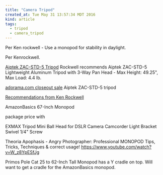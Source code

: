 ```yaml
---
title: "Camera Tripod"
created_at: Tue May 31 13:57:34 MDT 2016
kind: article
tags:
  - tripod
  - camera_tripod
---
```


Per Ken rockwell - Use a monopod for stability in daylight.

Per Kenrockwell.


<a href="http://www.kenrockwell.com/tech/aiptek/zac-std-5.htm" target="_blank">Aiptek ZAC-STD-5 Tripod</a>
Rockwell recommends Aiptek ZAC-STD-5 Lightweight Aluminum Tripod with 3-Way Pan Head - Max Height: 49.25", Max Load: 4.4 lb. 

<a href="http://www.adorama.com/TPAIP50.html?emailprice=t&hotlink=t&svfor=5m&utm_medium=Affiliate&utm_source=rflaid21866" target="_blank">adorama.com closeout sale</a>
Aiptek ZAC-STD-5 tripod

<a href="http://www.kenrockwell.com/tech/recommended-cameras.htm#tripod" target="_blank">Recommendations from Ken Rockwell</a>


AmazonBasics 67-Inch Monopod


package price with

EXMAX Tripod Mini Ball Head for DSLR Camera Camcorder Light Bracket Swivel 1/4" Screw 

Theoria Apophasis - Angry Photographer: Professional MONOPOD Tips, Tricks, Techniques & correct usage!
https://www.youtube.com/watch?v=W_z8YpESfJg

Primos Pole Cat 25 to 62-Inch Tall Monopod 
has a Y cradle on top.
Will want to get a cradle for the AmazonBasics monopod.

<!--
html boilerplate
<a href="" target="_blank"></a>
<img src="" width="400px">
<ul>
  <li></li>
</ul>
<pre>
</pre>
<pre><code>
</code></pre>
-->
